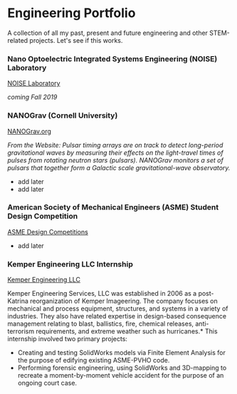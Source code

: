 # Engineering Portfolio
A collection of all my past, present and future engineering and other STEM-related projects.
Let's see if this works.


### Nano Optoelectric Integrated Systems Engineering (NOISE) Laboratory
[NOISE Laboratory](http://labs.ece.uw.edu/amlab/)

*coming Fall 2019*

### NANOGrav (Cornell University)
[NANOGrav.org](http://nanograv.org/)

*From the Website: Pulsar timing arrays are on track to detect long-period gravitational waves by measuring their effects on the light-travel times of pulses from rotating neutron stars (pulsars). NANOGrav monitors a set of pulsars that together form a Galactic scale gravitational-wave observatory.*

- add later
- add later

### American Society of Mechanical Engineers (ASME) Student Design Competition
[ASME Design Competitions](https://www.asme.org/events/competitions/student-design-competition)

- add later

### Kemper Engineering LLC Internship
[Kemper Engineering LLC](http://www.kempereng.com/)

Kemper Engineering Services, LLC was established in 2006 as a post-Katrina reorganization of Kemper Imageering. The company focuses on mechanical and process equipment, structures, and systems in a variety of industries. They also have related expertise in design-based consequence management relating to blast, ballistics, fire, chemical releases, anti-terrorism requirements, and extreme weather such as hurricanes.*
This internship involved two primary projects:
- Creating and testing SolidWorks models via Finite Element Analysis for the purpose of edifying existing ASME-PVHO code.
- Performing forensic engineering, using SolidWorks and 3D-mapping to recreate a moment-by-moment vehicle accident for the purpose of an ongoing court case.


